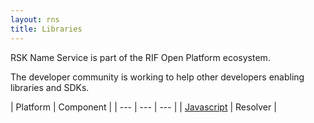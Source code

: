 ```yaml
---
layout: rns
title: Libraries
---
```


RSK Name Service is part of the RIF Open Platform ecosystem.

The developer community is working to help other developers enabling libraries and SDKs.


| Platform | Component |
| --- | --- | --- |
| [Javascript](/Libs/Javascript) | Resolver |